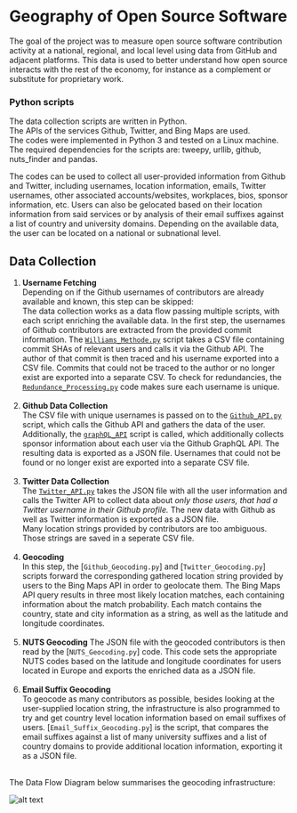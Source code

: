 # Geography of Open Source Software

The goal of the project was to measure open source software contribution activity at a national, regional, and local level using data from GitHub and adjacent platforms. This data is used to better understand how open source interacts with the rest of the economy, for instance as a complement or substitute for proprietary work.


### Python scripts

The data collection scripts are written in Python. <br />
The APIs of the services Github, Twitter, and Bing Maps are used. <br />
The codes were implemented in Python 3 and tested on a Linux machine. The required dependencies for the scripts are: tweepy, urllib, github, nuts_finder and pandas. <br />

The codes can be used to collect all user-provided information from Github and Twitter, including usernames, location information, emails, Twitter usernames, other associated accounts/websites, workplaces, bios, sponsor information, etc. Users can also be gelocated based on their location information from said services or by analysis of their email suffixes against a list of country and university domains. Depending on the available data, the user can be located on a national or subnational level.


## Data Collection

1. **Username Fetching** <br /> Depending on if the Github usernames of contributors are already available and known, this step can be skipped: <br /> The data collection works as a data flow passing multiple scripts, with each script enriching the available data. In the first step, the usernames of Github contributors are extracted from the provided commit information. The [`Williams_Methode.py`](https://github.com/n1tecki/Geography-of-Open-Source-Software/blob/main/code/Williams_Methode.py) script takes a CSV file containing commit SHAs of relevant users and calls it via the Github API. The author of that commit is then traced and his username exported into a CSV file. Commits that could not be traced to the author or no longer exist are exported into a separate CSV. To check for redundancies, the [`Redundance_Processing.py`](https://github.com/n1tecki/Geography-of-Open-Source-Software/blob/main/code/Redundance_Processing.py) code makes sure each username is unique. <br /><br />
2. **Github Data Collection** <br /> The CSV file with unique usernames is passed on to the [`Github_API.py`](https://github.com/n1tecki/Geography-of-Open-Source-Software/blob/main/code/Github_API.py) script, which calls the Github API and gathers the data of the user. Additionally, the [`graphQL_API`](https://github.com/n1tecki/Geography-of-Open-Source-Software/blob/main/code/Resources/graphQL_API.py) script is called, which additionally collects sponsor information about each user via the Github GraphQL API. The resulting data is exported as a JSON file. Usernames that could not be found or no longer exist are exported into a separate CSV file. <br /><br />
3. **Twitter Data Collection** <br /> The [`Twitter_API.py`](https://github.com/n1tecki/Geography-of-Open-Source-Software/blob/main/code/Twitter_API.py) takes the JSON file with all the user information and calls the Twitter API to collect data about _only those users, that had a Twitter username in their Github profile._ The new data with Github as well as Twitter information is exported as a JSON file. <br /> Many location strings provided by contributors are too ambiguous. Those strings are saved in a seperate CSV file. <br /><br />
4. **Geocoding** <br /> In this step,  the [`Github_Geocoding.py`] and [`Twitter_Geocoding.py`] scripts forward the corresponding gathered location string provided by users to the Bing Maps API in order to geolocate them. The Bing Maps API query results in three most likely location matches, each containing information about the match probability. Each match contains the country, state and city information as a string, as well as the latitude and longitude coordinates. <br /><br />
5. **NUTS Geocoding** The JSON file with the geocoded contributors is then read by the [`NUTS_Geocoding.py`] code. This code sets the appropriate NUTS codes based on the latitude and longitude coordinates for users located in Europe and exports the enriched data as a JSON file. <br /><br />
6. **Email Suffix Geocoding** <br /> To geocode as many contributors as possible, besides looking at the user-supplied location string, the infrastructure is also programmed to try and get country level location information based on email suffixes of users. [`Email_Suffix_Geocoding.py`] is the script, that compares the email suffixes against a list of many university suffixes and a list of country domains to provide additional location information, exporting it as a JSON file. <br /><br />

The Data Flow Diagram below summarises the geocoding infrastructure:
 
![alt text](https://github.com/n1tecki/Geography-of-Open-Source-Software/blob/main/DFD.jpg?raw=true)



